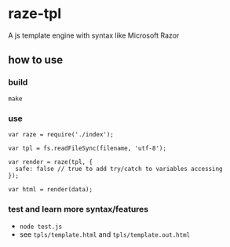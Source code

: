 # raze-tpl
A js template engine with syntax like Microsoft Razor

## how to use
### build
`make`

### use
```
var raze = require('./index');

var tpl = fs.readFileSync(filename, 'utf-8');

var render = raze(tpl, {
  safe: false // true to add try/catch to variables accessing
});

var html = render(data);
```

### test and learn more syntax/features
* `node test.js`
* see `tpls/template.html` and `tpls/template.out.html`